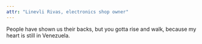 ```yaml
---
attr: "Linevli Rivas, electronics shop owner"
---
```

People have shown us their backs, but you gotta rise and walk, because my heart is still in Venezuela.